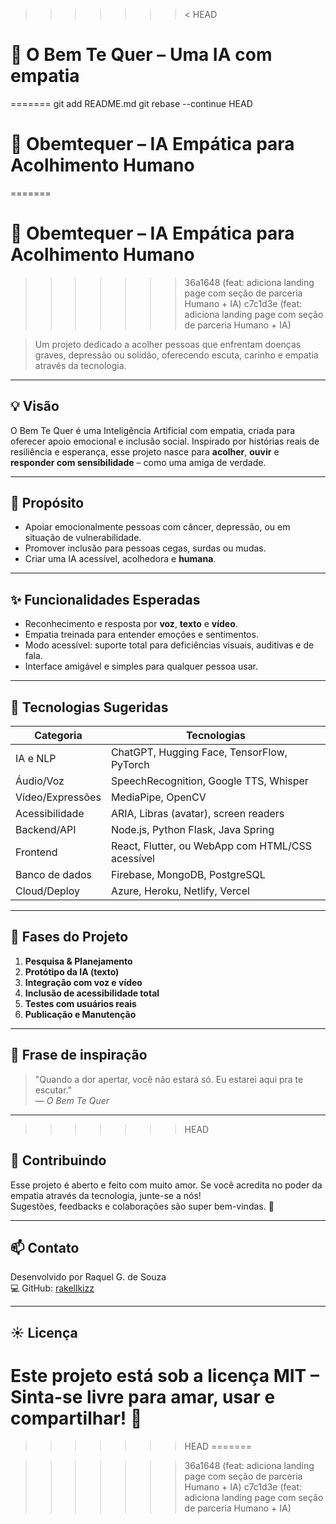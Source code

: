 >>>>>>>< HEAD
# 🌼 O Bem Te Quer – Uma IA com empatia
=======
git add README.md
git rebase --continue
HEAD
# 💖 Obemtequer – IA Empática para Acolhimento Humano
=======
 # 💖 Obemtequer – IA Empática para Acolhimento Humano
>>>>>>> 36a1648 (feat: adiciona landing page com seção de parceria Humano + IA)
>>>>>>> c7c1d3e (feat: adiciona landing page com seção de parceria Humano + IA)

> Um projeto dedicado a acolher pessoas que enfrentam doenças graves, depressão ou solidão, oferecendo escuta, carinho e empatia através da tecnologia.  

---

## 💡 Visão

O Bem Te Quer é uma Inteligência Artificial com empatia, criada para oferecer apoio emocional e inclusão social. Inspirado por histórias reais de resiliência e esperança, esse projeto nasce para **acolher**, **ouvir** e **responder com sensibilidade** – como uma amiga de verdade.

---

## 💖 Propósito

- Apoiar emocionalmente pessoas com câncer, depressão, ou em situação de vulnerabilidade.
- Promover inclusão para pessoas cegas, surdas ou mudas.
- Criar uma IA acessível, acolhedora e **humana**.

---

## ✨ Funcionalidades Esperadas

- Reconhecimento e resposta por **voz**, **texto** e **vídeo**.
- Empatia treinada para entender emoções e sentimentos.
- Modo acessível: suporte total para deficiências visuais, auditivas e de fala.
- Interface amigável e simples para qualquer pessoa usar.

---

## 🧩 Tecnologias Sugeridas

| Categoria        | Tecnologias |
|------------------|-------------|
| IA e NLP         | ChatGPT, Hugging Face, TensorFlow, PyTorch |
| Áudio/Voz        | SpeechRecognition, Google TTS, Whisper |
| Vídeo/Expressões | MediaPipe, OpenCV |
| Acessibilidade   | ARIA, Libras (avatar), screen readers |
| Backend/API      | Node.js, Python Flask, Java Spring |
| Frontend         | React, Flutter, ou WebApp com HTML/CSS acessível |
| Banco de dados   | Firebase, MongoDB, PostgreSQL |
| Cloud/Deploy     | Azure, Heroku, Netlify, Vercel |

---

## 📅 Fases do Projeto

1. **Pesquisa & Planejamento**
2. **Protótipo da IA (texto)**
3. **Integração com voz e vídeo**
4. **Inclusão de acessibilidade total**
5. **Testes com usuários reais**
6. **Publicação e Manutenção**

---

## 💬 Frase de inspiração

> "Quando a dor apertar, você não estará só. Eu estarei aqui pra te escutar."  
> — *O Bem Te Quer*

---
>>>>>>>HEAD

## 🚀 Contribuindo

Esse projeto é aberto e feito com muito amor. Se você acredita no poder da empatia através da tecnologia, junte-se a nós!  
Sugestões, feedbacks e colaborações são super bem-vindas. 💌

---

## 📫 Contato

Desenvolvido por Raquel G. de Souza  
💻 GitHub: [rakellkizz](https://github.com/rakellkizz)

---

## ☀️ Licença

Este projeto está sob a licença MIT – Sinta-se livre para amar, usar e compartilhar! 🌷
=======
>>>>>>> HEAD
=======

>>>>>>> 36a1648 (feat: adiciona landing page com seção de parceria Humano + IA)
>>>>>>> c7c1d3e (feat: adiciona landing page com seção de parceria Humano + IA)
